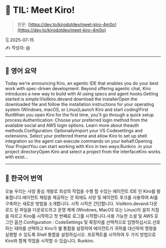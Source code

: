 # 📌 TIL: Meet Kiro!

> 원문: [https://dev.to/kirodotdev/meet-kiro-4m0o](https://dev.to/kirodotdev/meet-kiro-4m0o)

🗓 2025-07-15  
✍️ 작성자: @

---

## 🔹 영어 요약

Today we're announcing Kiro, an agentic IDE that enables you do your best work with spec-driven development. Beyond offering agentic chat, Kiro introduces a new way to build with AI using specs and agent hooks.Getting started is simple:Visitkiro.devand download the installerOpen the downloaded file and follow the installation instructions for your operating system (Windows, macOS, or Linux)Launch Kiro and start coding!First RunWhen you open Kiro for the first time, you'll go through a quick setup process:Authentication: Choose your preferred login method from the available social and AWS login options. Learn more about theauth methods.Configuration: Optionallyimport your VS Codesettings and extensions. Select your preferred theme and allow Kiro to set up shell integration so the agent can execute commands on your behalf.Opening Your ProjectYou can start working with Kiro in two ways:Runkiro .in your project directoryOpen Kiro and select a project from the interfaceKiro works with exist...

---

## 🔸 한국어 번역

오늘 우리는 사양 중심 개발로 최상의 작업을 수행 할 수있는 에이전트 IDE 인 Kiro를 발표합니다.에이전트 채팅을 제공하는 것 외에도 사양 및 에이전트 후크를 사용하여 AI를 구축하는 새로운 방법을 소개합니다. 시작 시작은 간단합니다. Visitkiro.devand 다운로드 된 파일을 다운로드하고 운영 체제 (Windows, MacOS 또는 Linux)의 설치 지침을 따르고 Kiro를 시작하고 첫 번째로 로그를 시작합니다.사용 가능한 소셜 및 AWS 로그인 옵션.Configuration : CodeSettings 및 확장자를 선택적으로 임명하십시오.선호하는 테마를 선택하고 Kiro가 쉘 통합을 설정하여 에이전트가 귀하를 대신하여 명령을 실행할 수 있도록 Shell 통합을 설정하십시오. 프로젝트를 시작하여 두 가지 방법으로 Kiro와 함께 작업을 시작할 수 있습니다. Runkiro.
